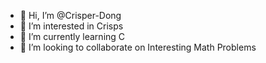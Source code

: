 - 👋 Hi, I’m @Crisper-Dong
- 👀 I’m interested in Crisps
- 🌱 I’m currently learning C
- 💞️ I’m looking to collaborate on Interesting Math Problems

<!---
Crisper-Dong/Crisper-Dong is a ✨ special ✨ repository because its `README.md` (this file) appears on your GitHub profile.
You can click the Preview link to take a look at your changes.
--->
